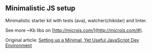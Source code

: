 ## Minimalistic JS setup

Minimalistic starter kit with tests (ava), watcher(chikidar) and linter.

See more ~Kb libs on [http://microjs.com/](http://microjs.com/#).

Original article: [Setting up a Minimal, Yet Useful JavaScript Dev Environment](https://dev.to/corgibytes/setting-up-a-minimal-yet-useful-javascript-dev-environment)